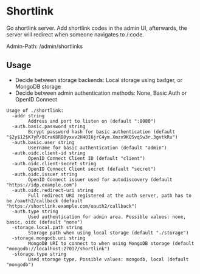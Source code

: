 # Shortlink
Go shortlink server. Add shortlink codes in the admin UI, afterwards, the server will redirect when someone navigates to /:code.

Admin-Path: /admin/shortlinks

## Usage
 - Decide between storage backends: Local storage using badger, or MongoDB storage 
 - Decide between admin authentication methods: None, Basic Auth or OpenID Connect 
```
Usage of ./shortlink:
  -addr string
        Address and port to listen on (default ":8080")
  -auth.basic.password string
        Bcrypt password hash for basic authentication (default "$2y$12$K7yP/8CraK8RB0yxvv2H4OI6jrC4ym.Xmzx9KQSvqSw3r.3gvtkRu")
  -auth.basic.user string
        Username for basic authentication (default "admin")
  -auth.oidc.client-id string
        OpenID Connect Client ID (default "client")
  -auth.oidc.client-secret string
        OpenID Connect Client secret (default "secret")
  -auth.oidc.issuer string
        OpenID Connect issuer used for autodiscovery (default "https://idp.example.com")
  -auth.oidc.redirect-uri string
        Full redirect URI registered at the auth server, path has to be /oauth2/callback (default "https://shortlink.example.com/oauth2/callback")
  -auth.type string
        Used authentication for admin area. Possible values: none, basic, oidc (default "none")
  -storage.local.path string
        Storage path when using local storage (default "./storage")
  -storage.mongodb.uri string
        MongoDB URI to connect to when using MongoDB storage (default "mongodb://localhost:27017/shortlink")
  -storage.type string
        Used storage type. Possible values: mongodb, local (default "mongodb")
```
